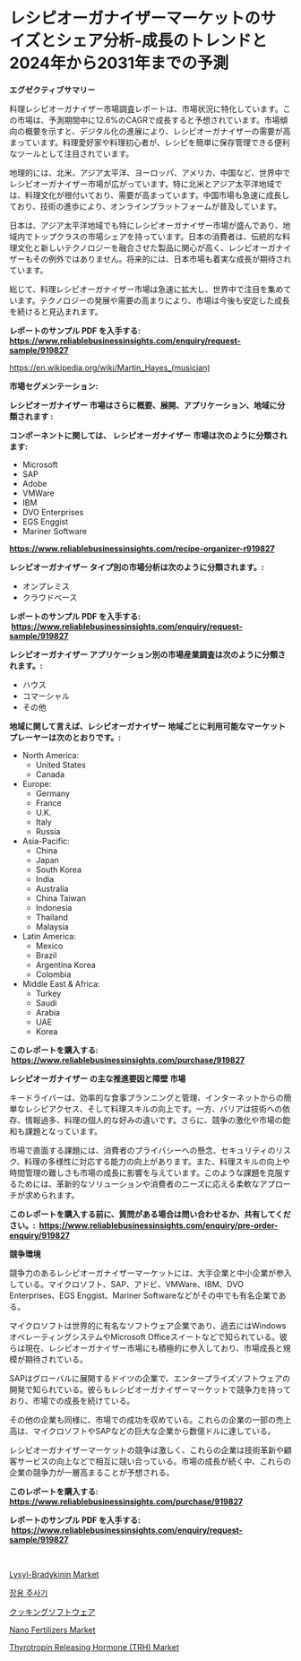 <p><h1>レシピオーガナイザーマーケットのサイズとシェア分析-成長のトレンドと2024年から2031年までの予測</h1></p><p><strong>エグゼクティブサマリー</strong></p>
<p><p>料理レシピオーガナイザー市場調査レポートは、市場状況に特化しています。この市場は、予測期間中に12.6%のCAGRで成長すると予想されています。市場傾向の概要を示すと、デジタル化の進展により、レシピオーガナイザーの需要が高まっています。料理愛好家や料理初心者が、レシピを簡単に保存管理できる便利なツールとして注目されています。</p><p>地理的には、北米、アジア太平洋、ヨーロッパ、アメリカ、中国など、世界中でレシピオーガナイザー市場が広がっています。特に北米とアジア太平洋地域では、料理文化が根付いており、需要が高まっています。中国市場も急速に成長しており、技術の進歩により、オンラインプラットフォームが普及しています。</p><p>日本は、アジア太平洋地域でも特にレシピオーガナイザー市場が盛んであり、地域内でトップクラスの市場シェアを持っています。日本の消費者は、伝統的な料理文化と新しいテクノロジーを融合させた製品に関心が高く、レシピオーガナイザーもその例外ではありません。将来的には、日本市場も着実な成長が期待されています。</p><p>総じて、料理レシピオーガナイザー市場は急速に拡大し、世界中で注目を集めています。テクノロジーの発展や需要の高まりにより、市場は今後も安定した成長を続けると見込まれます。</p></p>
<p><strong>レポートのサンプル PDF を入手する: <a href="https://www.reliablebusinessinsights.com/enquiry/request-sample/919827">https://www.reliablebusinessinsights.com/enquiry/request-sample/919827</a></strong></p>
<p><a href="https://en.wikipedia.org/wiki/Martin_Hayes_(musician)">https://en.wikipedia.org/wiki/Martin_Hayes_(musician)</a></p>
<p><strong>市場セグメンテーション:</strong></p>
<p><strong> レシピオーガナイザー 市場はさらに概要、展開、アプリケーション、地域に分類されます :</strong></p>
<p><strong>コンポーネントに関しては、 レシピオーガナイザー 市場は次のように分類されます: &nbsp;</strong></p>
<p><ul><li>Microsoft</li><li>SAP</li><li>Adobe</li><li>VMWare</li><li>IBM</li><li>DVO Enterprises</li><li>EGS Enggist</li><li>Mariner Software</li></ul></p>
<p><strong><a href="https://www.reliablebusinessinsights.com/recipe-organizer-r919827">https://www.reliablebusinessinsights.com/recipe-organizer-r919827</a></strong></p>
<p><strong> レシピオーガナイザー タイプ別の市場分析は次のように分類されます。:</strong></p>
<p><ul><li>オンプレミス</li><li>クラウドベース</li></ul></p>
<p><strong>レポートのサンプル PDF を入手する: &nbsp;<a href="https://www.reliablebusinessinsights.com/enquiry/request-sample/919827">https://www.reliablebusinessinsights.com/enquiry/request-sample/919827</a></strong></p>
<p><strong> レシピオーガナイザー アプリケーション別の市場産業調査は次のように分類されます。:</strong></p>
<p><ul><li>ハウス</li><li>コマーシャル</li><li>その他</li></ul></p>
<p><strong>地域に関して言えば、レシピオーガナイザー 地域ごとに利用可能なマーケットプレーヤーは次のとおりです。:</strong></p>
<p><ul>
    <li>
        North America:
        <ul>
            <li>United States</li>
            <li>Canada</li>
        </ul>
    </li>
    <li>
        Europe:
        <ul>
            <li>Germany</li>
            <li>France</li>
            <li>U.K.</li>
            <li>Italy</li>
            <li>Russia</li>
        </ul>
    </li>
    <li>
        Asia-Pacific:
        <ul>
            <li>China</li>
            <li>Japan</li>
            <li>South Korea</li>
            <li>India</li>
            <li>Australia</li>
            <li>China Taiwan</li>
            <li>Indonesia</li>
            <li>Thailand</li>
            <li>Malaysia</li>
        </ul>
    </li>
    <li>
        Latin America:
        <ul>
            <li>Mexico</li>
            <li>Brazil</li>
            <li>Argentina Korea</li>
            <li>Colombia</li>
        </ul>
    </li>
    <li>
        Middle East & Africa:
        <ul>
            <li>Turkey</li>
            <li>Saudi</li>
            <li>Arabia</li>
            <li>UAE</li>
            <li>Korea</li>
        </ul>
    </li>
    </ul></p>
<p><strong>このレポートを購入する: &nbsp;<a href="https://www.reliablebusinessinsights.com/purchase/919827">https://www.reliablebusinessinsights.com/purchase/919827</a></strong></p>
<p><strong>レシピオーガナイザー の主な推進要因と障壁 市場</strong></p>
<p><p>キードライバーは、効率的な食事プランニングと管理、インターネットからの簡単なレシピアクセス、そして料理スキルの向上です。一方、バリアは技術への依存、情報過多、料理の個人的な好みの違いです。さらに、競争の激化や市場の飽和も課題となっています。</p><p>市場で直面する課題には、消費者のプライバシーへの懸念、セキュリティのリスク、料理の多様性に対応する能力の向上があります。また、料理スキルの向上や時間管理の難しさも市場の成長に影響を与えています。このような課題を克服するためには、革新的なソリューションや消費者のニーズに応える柔軟なアプローチが求められます。</p></p>
<p><strong>このレポートを購入する前に、質問がある場合は問い合わせるか、共有してください。:&nbsp; <a href="https://www.reliablebusinessinsights.com/enquiry/pre-order-enquiry/919827">https://www.reliablebusinessinsights.com/enquiry/pre-order-enquiry/919827</a></strong></p>
<p><strong>競争環境</strong></p>
<p><p>競争力のあるレシピオーガナイザーマーケットには、大手企業と中小企業が参入している。マイクロソフト、SAP、アドビ、VMWare、IBM、DVO Enterprises、EGS Enggist、Mariner Softwareなどがその中でも有名企業である。</p><p>マイクロソフトは世界的に有名なソフトウェア企業であり、過去にはWindowsオペレーティングシステムやMicrosoft Officeスイートなどで知られている。彼らは現在、レシピオーガナイザー市場にも積極的に参入しており、市場成長と規模が期待されている。</p><p>SAPはグローバルに展開するドイツの企業で、エンタープライズソフトウェアの開発で知られている。彼らもレシピオーガナイザーマーケットで競争力を持っており、市場での成長を続けている。</p><p>その他の企業も同様に、市場での成功を収めている。これらの企業の一部の売上高は、マイクロソフトやSAPなどの巨大な企業から数億ドルに達している。</p><p>レシピオーガナイザーマーケットの競争は激しく、これらの企業は技術革新や顧客サービスの向上などで相互に競い合っている。市場の成長が続く中、これらの企業の競争力が一層高まることが予想される。</p></p>
<p><strong>このレポートを購入する: &nbsp; <a href="https://www.reliablebusinessinsights.com/purchase/919827">https://www.reliablebusinessinsights.com/purchase/919827</a></strong></p>
<p><strong>レポートのサンプル PDF を入手する: &nbsp;<a href="https://www.reliablebusinessinsights.com/enquiry/request-sample/919827">https://www.reliablebusinessinsights.com/enquiry/request-sample/919827</a></strong><strong></strong></p>
<p>&nbsp;</p>
<p><p><a href="https://github.com/nicholepatriciadoylenwnrjr0/Market-Research-Report-List-3/blob/main/lysyl-bradykinin-market.md">Lysyl-Bradykinin Market</a></p><p><a href="https://github.com/LuckeyCorbin/Market-Research-Report-List-1/blob/main/6684175185668.md">장용 주사기</a></p><p><a href="https://github.com/DanykaKilback/Market-Research-Report-List-2/blob/main/4210033183029.md">クッキングソフトウェア</a></p><p><a href="https://www.linkedin.com/pulse/nano-fertilizers-industry-analysis-report-its-market-size-y6vge?trackingId=9zrEniJb%2B0XNAbH%2BDVsWaQ%3D%3D">Nano Fertilizers Market</a></p><p><a href="https://github.com/ayamgoreng5458/Market-Research-Report-List-1/blob/main/thyrotropin-releasing-hormone-trh-market.md">Thyrotropin Releasing Hormone (TRH) Market</a></p></p>